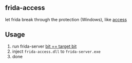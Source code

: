 
## frida-access
let frida break through the protection (Windows), like [access](https://github.com/btbd/access)

## Usage
1. run frida-server [bit == target bit](https://github.com/frida/frida-core/blob/64361063d4319fb54bcf329d79d4e618eeab45c1/src/windows/frida-helper-process.vala#L62)
2. inject `frida-access.dll` to `frida-server.exe`
3. done